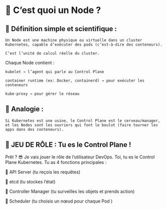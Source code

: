 # 🧱 C’est quoi un Node ?

## 🔬 Définition simple et scientifique :

    Un Node est une machine physique ou virtuelle dans un cluster Kubernetes, capable d’exécuter des pods (c’est-à-dire des conteneurs).

    C’est l’unité de calcul réelle du cluster.

Chaque Node contient :

    kubelet → l’agent qui parle au Control Plane

    container runtime (ex: Docker, containerd) → pour exécuter les conteneurs

    kube-proxy → pour gérer le réseau

## 🧠 Analogie :

    Si Kubernetes est une usine, le Control Plane est le cerveau/manager, et les Nodes sont les ouvriers qui font le boulot (faire tourner les apps dans des conteneurs).


## 🧠 JEU DE RÔLE : Tu es le Control Plane !

Prêt ? 😎
Je vais jouer le rôle de l’utilisateur DevOps. Toi, tu es le Control Plane Kubernetes. Tu as 4 fonctions principales :

🎤 API Server (tu reçois les requêtes)

🧠 etcd (tu stockes l’état)

🦾 Controller Manager (tu surveilles les objets et prends action)

🧭 Scheduler (tu choisis un nœud pour chaque Pod )
